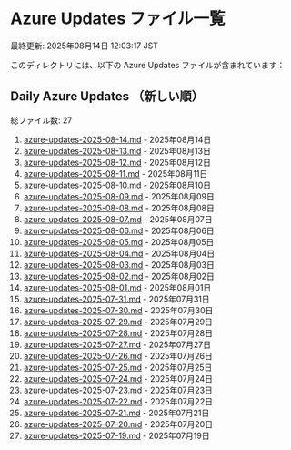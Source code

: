 # Azure Updates ファイル一覧

最終更新: 2025年08月14日 12:03:17 JST

このディレクトリには、以下の Azure Updates ファイルが含まれています：

## Daily Azure Updates （新しい順）

総ファイル数: 27

1. [azure-updates-2025-08-14.md](./azure-updates-2025-08-14.md) - 2025年08月14日
2. [azure-updates-2025-08-13.md](./azure-updates-2025-08-13.md) - 2025年08月13日
3. [azure-updates-2025-08-12.md](./azure-updates-2025-08-12.md) - 2025年08月12日
4. [azure-updates-2025-08-11.md](./azure-updates-2025-08-11.md) - 2025年08月11日
5. [azure-updates-2025-08-10.md](./azure-updates-2025-08-10.md) - 2025年08月10日
6. [azure-updates-2025-08-09.md](./azure-updates-2025-08-09.md) - 2025年08月09日
7. [azure-updates-2025-08-08.md](./azure-updates-2025-08-08.md) - 2025年08月08日
8. [azure-updates-2025-08-07.md](./azure-updates-2025-08-07.md) - 2025年08月07日
9. [azure-updates-2025-08-06.md](./azure-updates-2025-08-06.md) - 2025年08月06日
10. [azure-updates-2025-08-05.md](./azure-updates-2025-08-05.md) - 2025年08月05日
11. [azure-updates-2025-08-04.md](./azure-updates-2025-08-04.md) - 2025年08月04日
12. [azure-updates-2025-08-03.md](./azure-updates-2025-08-03.md) - 2025年08月03日
13. [azure-updates-2025-08-02.md](./azure-updates-2025-08-02.md) - 2025年08月02日
14. [azure-updates-2025-08-01.md](./azure-updates-2025-08-01.md) - 2025年08月01日
15. [azure-updates-2025-07-31.md](./azure-updates-2025-07-31.md) - 2025年07月31日
16. [azure-updates-2025-07-30.md](./azure-updates-2025-07-30.md) - 2025年07月30日
17. [azure-updates-2025-07-29.md](./azure-updates-2025-07-29.md) - 2025年07月29日
18. [azure-updates-2025-07-28.md](./azure-updates-2025-07-28.md) - 2025年07月28日
19. [azure-updates-2025-07-27.md](./azure-updates-2025-07-27.md) - 2025年07月27日
20. [azure-updates-2025-07-26.md](./azure-updates-2025-07-26.md) - 2025年07月26日
21. [azure-updates-2025-07-25.md](./azure-updates-2025-07-25.md) - 2025年07月25日
22. [azure-updates-2025-07-24.md](./azure-updates-2025-07-24.md) - 2025年07月24日
23. [azure-updates-2025-07-23.md](./azure-updates-2025-07-23.md) - 2025年07月23日
24. [azure-updates-2025-07-22.md](./azure-updates-2025-07-22.md) - 2025年07月22日
25. [azure-updates-2025-07-21.md](./azure-updates-2025-07-21.md) - 2025年07月21日
26. [azure-updates-2025-07-20.md](./azure-updates-2025-07-20.md) - 2025年07月20日
27. [azure-updates-2025-07-19.md](./azure-updates-2025-07-19.md) - 2025年07月19日
